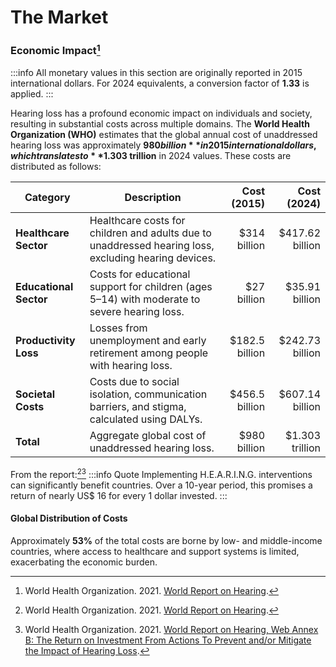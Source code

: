 # The Market

### Economic Impact[^who-report]

:::info
All monetary values in this section are originally reported in 2015 international dollars. For 2024 equivalents, a conversion factor of **1.33** is applied.
:::

Hearing loss has a profound economic impact on individuals and society, resulting in substantial costs across multiple domains.
The **World Health Organization (WHO)** estimates that the global annual cost of unaddressed hearing loss was approximately **$980 billion** in 2015 international dollars, which translates to **$1.303 trillion** in 2024 values.
These costs are distributed as follows:

| **Category**           | **Description**                                                                                      | **Cost (2015)** | **Cost (2024)** |
| ---------------------- | ---------------------------------------------------------------------------------------------------- | --------------: | --------------: |
| **Healthcare Sector**  | Healthcare costs for children and adults due to unaddressed hearing loss, excluding hearing devices. |    $314 billion | $417.62 billion |
| **Educational Sector** | Costs for educational support for children (ages 5–14) with moderate to severe hearing loss.         |     $27 billion |  $35.91 billion |
| **Productivity Loss**  | Losses from unemployment and early retirement among people with hearing loss.                        |  $182.5 billion | $242.73 billion |
| **Societal Costs**     | Costs due to social isolation, communication barriers, and stigma, calculated using DALYs.           |  $456.5 billion | $607.14 billion |
| **Total**              | Aggregate global cost of unaddressed hearing loss.                                                   |    $980 billion | $1.303 trillion |

From the report:[^who-report][^who-report-annex]
:::info Quote
Implementing H.E.A.R.I.N.G. interventions can significantly benefit countries.
Over a 10-year period, this promises a return of nearly US$ 16 for every 1 dollar invested.
:::

#### Global Distribution of Costs

Approximately **53%** of the total costs are borne by low- and middle-income countries, where access to healthcare and support systems is limited, exacerbating the economic burden.

[^who-report]: World Health Organization. 2021. [World Report on Hearing](https://www.who.int/publications/i/item/world-report-on-hearing).
[^who-report-annex]: World Health Organization. 2021. [World Report on Hearing, Web Annex B: The Return on Investment From Actions To Prevent and/or Mitigate the Impact of Hearing Loss](https://iris.who.int/bitstream/handle/10665/339906/9789240021501-eng.pdf).
